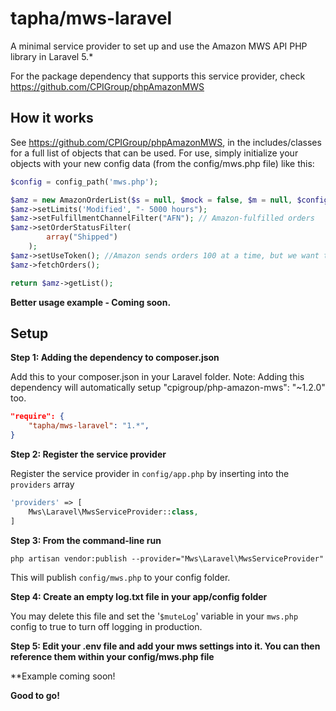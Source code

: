 # tapha/mws-laravel
A minimal service provider to set up and use the Amazon MWS API PHP library in Laravel 5.*

For the package dependency that supports this service provider, check https://github.com/CPIGroup/phpAmazonMWS


## How it works

See https://github.com/CPIGroup/phpAmazonMWS, in the includes/classes for a full list of objects that can be used. For use, simply initialize your objects with your new config data (from the config/mws.php file) like this:
	
```php
$config = config_path('mws.php');

$amz = new AmazonOrderList($s = null, $mock = false, $m = null, $config); //store name matches the array key in the config file
$amz->setLimits('Modified', "- 5000 hours");
$amz->setFulfillmentChannelFilter("AFN"); // Amazon-fulfilled orders
$amz->setOrderStatusFilter(
    	array("Shipped")
    ); 
$amz->setUseToken(); //Amazon sends orders 100 at a time, but we want them all
$amz->fetchOrders();

return $amz->getList();
```

**Better usage example - Coming soon.**

## Setup
**Step 1: Adding the dependency to composer.json**

Add this to your composer.json in your Laravel folder.
Note: Adding this dependency will automatically setup "cpigroup/php-amazon-mws": "~1.2.0" too.

```json
"require": {
    "tapha/mws-laravel": "1.*",
}
```

**Step 2: Register the service provider**

Register the service provider in ```config/app.php``` by inserting into the ```providers``` array

```php
'providers' => [
	Mws\Laravel\MwsServiceProvider::class,
]
```

**Step 3: From the command-line run**

```
php artisan vendor:publish --provider="Mws\Laravel\MwsServiceProvider"
```

This will publish ```config/mws.php``` to your config folder.

**Step 4: Create an empty log.txt file in your app/config folder**

You may delete this file and set the '```$muteLog```' variable in your ```mws.php``` config to true to turn off logging in production.

**Step 5: Edit your .env file and add your mws settings into it. You can then reference them within your config/mws.php file**

**Example coming soon!

**Good to go!**
